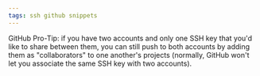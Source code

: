 ```yaml
---
tags: ssh github snippets
---
```


GitHub Pro-Tip: if you have two accounts and only one SSH key that you'd like to share between them, you can still push to both accounts by adding them as "collaborators" to one another's projects (normally, GitHub won't let you associate the same SSH key with two accounts).
